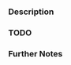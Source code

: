 ### Description

<!--
    Describe your suggestion that should be added to the repository in natural language
    In case, you want to rather report a Bug, refer to the bug-reporting template.
 -->

 ### TODO

 <!-- Provide an outline of the tasks the need to be fulfilled the definition of done -->

 ### Further Notes

<!-- 
    Provide more information that is relevant in the context of your issue and does not fit into one oft the other sections in this document.
    This could be Screenshots, screencasts, mock-ups, or just text.
-->

<!--
    Uncomment the correct of the following lines to make use of a GitLab Issue quick action, e.g. assigning the issue to someone, adding labels, or setting due-dates/milestone targets for an issue
-->
<!-- /assign @<USERNAME> -->
<!-- /milestone %<MILESTONE_NAME> -->
<!-- /due <YYYY-MM-dd> -->
<!-- /label ~<LABEL_NAME> -->
